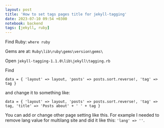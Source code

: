 ```yaml
---
layout: post
title: 'How to set tags pages title for jekyll-tagging'
date: 2023-07-10 09:54 +0300
notebook: backend
tags: [jekyll, ruby]
---
```

Find Ruby: `where ruby`

Gems are at: `Ruby\lib\ruby\gems\version\gems\`

Open `jekyll-tagging-1.1.0\lib\jekyll\tagging.rb`

Find

```
data = { 'layout' => layout, 'posts' => posts.sort.reverse!, 'tag' => tag }
```

and change it to something like:

```
data = { 'layout' => layout, 'posts' => posts.sort.reverse!, 'tag' => tag, 'title' => 'Posts about' + ' ' + tag }
```

You can add or change other page setting like this. For example I needed to remove lang value for multilang site and did it like this: `'lang' => ''`.